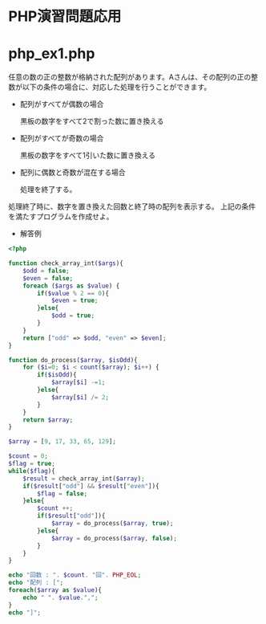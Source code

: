 # PHP演習問題応用

# php_ex1.php

任意の数の正の整数が格納された配列があります。Aさんは、その配列の正の整数が以下の条件の場合に、対応した処理を行うことができます。

- 配列がすべてが偶数の場合

    黒板の数字をすべて2で割った数に置き換える

- 配列がすべてが奇数の場合

    黒板の数字をすべて1引いた数に置き換える

- 配列に偶数と奇数が混在する場合

    処理を終了する。

処理終了時に、数字を置き換えた回数と終了時の配列を表示する。
上記の条件を満たすプログラムを作成せよ。

- 解答例

```php
<?php

function check_array_int($args){
    $odd = false;
    $even = false;
    foreach ($args as $value) {
        if($value % 2 == 0){
            $even = true;
        }else{
            $odd = true;
        }
    }
    return ["odd" => $odd, "even" => $even];
}

function do_process($array, $isOdd){
    for ($i=0; $i < count($array); $i++) { 
        if($isOdd){
            $array[$i] -=1;
        }else{
            $array[$i] /= 2;
        }
    }
    return $array;
}

$array = [9, 17, 33, 65, 129];

$count = 0;
$flag = true;
while($flag){
    $result = check_array_int($array);
    if($result["odd"] && $result["even"]){
        $flag = false;
    }else{
        $count ++;
        if($result["odd"]){
            $array = do_process($array, true);
        }else{
            $array = do_process($array, false);
        }
    }
}

echo "回数 : ". $count. "回". PHP_EOL;
echo "配列 : [";
foreach($array as $value){
    echo " ". $value.",";
}
echo "]";
```